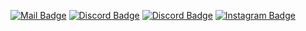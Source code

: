 
[![Mail Badge](https://img.shields.io/badge/-Kise-e74c3c?style=flat&labelColor=e74c3c&logo=youtube&logoColor=white)](https://youtube.com/kisee)  [![Discord Badge](https://img.shields.io/badge/-Kise-0e76a8?style=flat&labelColor=0e76a8&logo=Discord&logoColor=whitea)](https://discord.com/users/751435615320670228/) [![Discord Badge](https://img.shields.io/badge/-Wésty&1920-0e76a8?style=flat&labelColor=0e76a8&logo=Discord&logoColor=whitea)](https://discord.gg/1920) [![Instagram Badge](https://img.shields.io/badge/-@kisegod-e84393?styleflat&labelColor=e84393&logo=instagram&logoColor=white)](https://instagram.com/kisegod)

